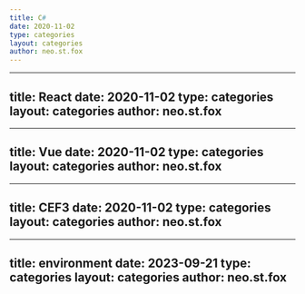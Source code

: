 ```yaml
---
title: C#
date: 2020-11-02
type: categories
layout: categories
author: neo.st.fox
---
```

---
title: React
date: 2020-11-02
type: categories
layout: categories
author: neo.st.fox
---
---
title: Vue
date: 2020-11-02
type: categories
layout: categories
author: neo.st.fox
---
---
title: CEF3
date: 2020-11-02
type: categories
layout: categories
author: neo.st.fox
---
---
title: environment
date: 2023-09-21
type: categories
layout: categories
author: neo.st.fox
---